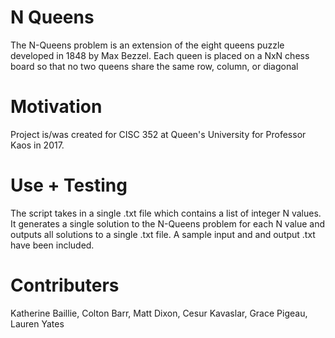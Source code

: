 # N Queens
The N-Queens problem is an extension of the eight queens puzzle developed in 1848 by Max Bezzel. Each queen is placed on a NxN chess board so that no two queens share the same row, column, or
diagonal

# Motivation
Project is/was created for CISC 352 at Queen's University for Professor Kaos in 2017.

# Use + Testing
The script takes in a single .txt file which contains a list of integer N values. It generates a single solution to the N-Queens problem for each N value and outputs all solutions to a single .txt file. A sample input and and output .txt have been included.

# Contributers
Katherine Baillie, Colton Barr, Matt Dixon, Cesur Kavaslar, Grace Pigeau, Lauren Yates
